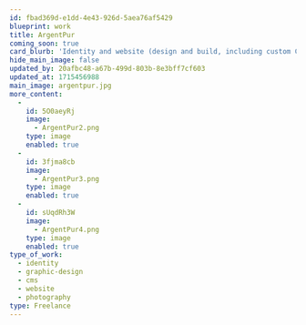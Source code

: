 ```yaml
---
id: fbad369d-e1dd-4e43-926d-5aea76af5429
blueprint: work
title: ArgentPur
coming_soon: true
card_blurb: 'Identity and website (design and build, including custom CMS) for an audiophile cable manufacturer.'
hide_main_image: false
updated_by: 20afbc48-a67b-499d-803b-8e3bff7cf603
updated_at: 1715456988
main_image: argentpur.jpg
more_content:
  -
    id: 5O0aeyRj
    image:
      - ArgentPur2.png
    type: image
    enabled: true
  -
    id: 3fjma8cb
    image:
      - ArgentPur3.png
    type: image
    enabled: true
  -
    id: sUqdRh3W
    image:
      - ArgentPur4.png
    type: image
    enabled: true
type_of_work:
  - identity
  - graphic-design
  - cms
  - website
  - photography
type: Freelance
---
```

